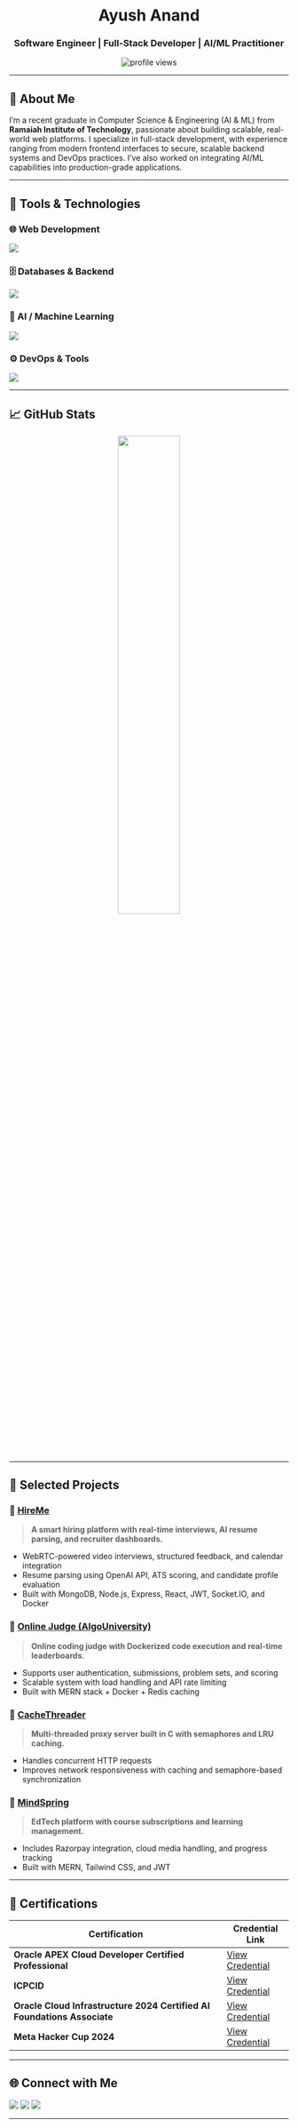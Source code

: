 <h1 align="center">Ayush Anand</h1>
<h3 align="center">Software Engineer | Full-Stack Developer | AI/ML Practitioner</h3>

<p align="center">
  <img src="https://komarev.com/ghpvc/?username=ayushanandhere&label=Profile+Views&color=0e75b6&style=flat" alt="profile views" />
</p>

---

## 🚀 About Me

I’m a recent graduate in Computer Science & Engineering (AI & ML) from **Ramaiah Institute of Technology**, passionate about building scalable, real-world web platforms. I specialize in full-stack development, with experience ranging from modern frontend interfaces to secure, scalable backend systems and DevOps practices. I’ve also worked on integrating AI/ML capabilities into production-grade applications.

---

## 🧰 Tools & Technologies

### 🌐 Web Development
<p align="left">
  <img src="https://skillicons.dev/icons?i=html,css,js,ts,react,tailwind,nextjs,bootstrap,sass" />
</p>

### 🗄️ Databases & Backend
<p align="left">
  <img src="https://skillicons.dev/icons?i=nodejs,express,mongodb,mysql,postgres,graphql,nginx" />
</p>

### 🤖 AI / Machine Learning
<p align="left">
  <img src="https://skillicons.dev/icons?i=py,pytorch,tensorflow" />
</p>

### ⚙️ DevOps & Tools
<p align="left">
  <img src="https://skillicons.dev/icons?i=docker,linux,git,github,postman,aws,vscode" />
</p>


---

## 📈 GitHub Stats

<p align="center">
  <img src="https://github-readme-stats.vercel.app/api/top-langs/?username=ayushanandhere&layout=compact&theme=radical" width="47%" />
</p>

---

## 📂 Selected Projects

### 🔹 [HireMe](https://github.com/ayushanandhere/HireMe)
> **A smart hiring platform with real-time interviews, AI resume parsing, and recruiter dashboards.**
- WebRTC-powered video interviews, structured feedback, and calendar integration
- Resume parsing using OpenAI API, ATS scoring, and candidate profile evaluation
- Built with MongoDB, Node.js, Express, React, JWT, Socket.IO, and Docker

### 🔹 [Online Judge (AlgoUniversity)](https://github.com/ayushanandhere/oj)
> **Online coding judge with Dockerized code execution and real-time leaderboards.**
- Supports user authentication, submissions, problem sets, and scoring
- Scalable system with load handling and API rate limiting
- Built with MERN stack + Docker + Redis caching

### 🔹 [CacheThreader](https://github.com/ayushanandhere/CacheThreader)
> **Multi-threaded proxy server built in C with semaphores and LRU caching.**
- Handles concurrent HTTP requests
- Improves network responsiveness with caching and semaphore-based synchronization

### 🔹 [MindSpring](https://github.com/ayushanandhere/MindSpring)
> **EdTech platform with course subscriptions and learning management.**
- Includes Razorpay integration, cloud media handling, and progress tracking
- Built with MERN, Tailwind CSS, and JWT

---

## 🧾 Certifications

| Certification | Credential Link |
|---------------|-----------------|
| **Oracle APEX Cloud Developer Certified Professional** | [View Credential](https://catalog-education.oracle.com/pls/certview/sharebadge?id=775D3954C27554C98047E88E05C016BFDD8AF62DF58EE9A1A8E0C0C5AF7DF7AC) |
| **ICPCID** | [View Credential](https://icpc.global/ICPCID/P1UTEG816DHV) |
| **Oracle Cloud Infrastructure 2024 Certified AI Foundations Associate** | [View Credential](https://catalog-education.oracle.com/ords/certview/sharebadge?id=E7C82B07BA8330494AC0F513B8D9B3C9E4A3F9439B64AB73F1E3224688C658BF) |
| **Meta Hacker Cup 2024** | [View Credential](https://www.facebook.com/codingcompetitions/hacker-cup/2024/certificate/357856790084272) |

---

## 🌐 Connect with Me

<p align="left">
  <a href="mailto:ayushanandci008@gmail.com"><img src="https://img.shields.io/badge/Email-D14836?style=flat&logo=gmail&logoColor=white"/></a>
  <a href="https://www.linkedin.com/in/ayush-anand-a5675a223/"><img src="https://img.shields.io/badge/LinkedIn-0A66C2?style=flat&logo=linkedin&logoColor=white"/></a>
  <a href="https://github.com/ayushanandhere"><img src="https://img.shields.io/badge/GitHub-181717?style=flat&logo=github&logoColor=white"/></a>
</p>

---
